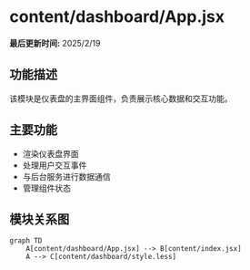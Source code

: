 # content/dashboard/App.jsx

**最后更新时间:** 2025/2/19

## 功能描述

该模块是仪表盘的主界面组件，负责展示核心数据和交互功能。

## 主要功能

- 渲染仪表盘界面
- 处理用户交互事件
- 与后台服务进行数据通信
- 管理组件状态

## 模块关系图

```mermaid
graph TD
    A[content/dashboard/App.jsx] --> B[content/index.jsx]
    A --> C[content/dashboard/style.less]
```
